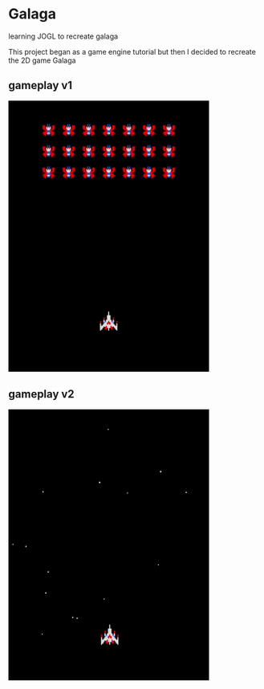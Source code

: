 # Galaga
learning JOGL to recreate galaga

This project began as a game engine tutorial but then I decided to recreate the 2D game Galaga

## gameplay v1

<img src="galaga.gif" width="400" height="540"/>

## gameplay v2

<img src="galaga-v2.gif" width="400" height="540"/>

